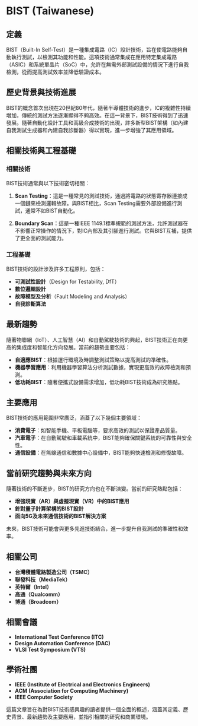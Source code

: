 # BIST (Taiwanese)

## 定義

BIST（Built-In Self-Test）是一種集成電路（IC）設計技術，旨在使電路能夠自動執行測試，以檢測其功能和性能。這項技術通常集成在應用特定集成電路（ASIC）和系統單晶片（SoC）中，允許在無需外部測試設備的情況下進行自我檢測，從而提高測試效率並降低驗證成本。

## 歷史背景與技術進展

BIST的概念首次出現在20世紀80年代，隨著半導體技術的進步，IC的複雜性持續增加，傳統的測試方法逐漸顯得不夠高效。在這一背景下，BIST技術得到了迅速發展。隨著自動化設計工具和高級合成技術的出現，許多新型BIST架構（如內建自我測試生成器和內建自我診斷器）得以實現，進一步增強了其應用領域。

## 相關技術與工程基礎

### 相關技術

BIST技術通常與以下技術密切相關：

1. **Scan Testing**：這是一種常見的測試技術，通過將電路的狀態寄存器連接成一個鏈來檢測邏輯故障。與BIST相比，Scan Testing需要外部設備進行測試，通常不如BIST自動化。

2. **Boundary Scan**：這是一種IEEE 1149.1標準規範的測試方法，允許測試器在不影響正常操作的情況下，對IC內部及其引腳進行測試。它與BIST互補，提供了更全面的測試能力。

### 工程基礎

BIST技術的設計涉及許多工程原則，包括：

- **可測試性設計**（Design for Testability, DfT）
- **數位邏輯設計**
- **故障模型及分析**（Fault Modeling and Analysis）
- **自我診斷算法**

## 最新趨勢

隨著物聯網（IoT）、人工智慧（AI）和自動駕駛技術的興起，BIST技術正在向更高的集成度和智能化方向發展。當前的趨勢主要包括：

- **自適應BIST**：根據運行環境及時調整測試策略以提高測試的準確性。
- **機器學習應用**：利用機器學習算法分析測試數據，實現更高效的故障檢測和預測。
- **低功耗BIST**：隨著便攜式設備需求增加，低功耗BIST技術成為研究熱點。

## 主要應用

BIST技術的應用範圍非常廣泛，涵蓋了以下幾個主要領域：

- **消費電子**：如智能手機、平板電腦等，要求高效的測試以保證產品質量。
- **汽車電子**：在自動駕駛和車載系統中，BIST能夠確保關鍵系統的可靠性與安全性。
- **通信設備**：在無線通信和數據中心設備中，BIST能夠快速檢測和修復故障。

## 當前研究趨勢與未來方向

隨著技術的不斷進步，BIST的研究方向也在不斷演變。當前的研究熱點包括：

- **增強現實（AR）與虛擬現實（VR）中的BIST應用**
- **針對量子計算架構的BIST設計**
- **面向5G及未來通信技術的BIST解決方案**

未來，BIST技術可能會與更多先進技術結合，進一步提升自我測試的準確性和效率。

## 相關公司

- **台灣積體電路製造公司（TSMC）**
- **聯發科技（MediaTek）**
- **英特爾（Intel）**
- **高通（Qualcomm）**
- **博通（Broadcom）**

## 相關會議

- **International Test Conference (ITC)**
- **Design Automation Conference (DAC)**
- **VLSI Test Symposium (VTS)**

## 學術社團

- **IEEE (Institute of Electrical and Electronics Engineers)**
- **ACM (Association for Computing Machinery)**
- **IEEE Computer Society**

這篇文章旨在為對BIST技術感興趣的讀者提供一個全面的概述，涵蓋其定義、歷史背景、最新趨勢及主要應用，並指引相關的研究和商業環境。